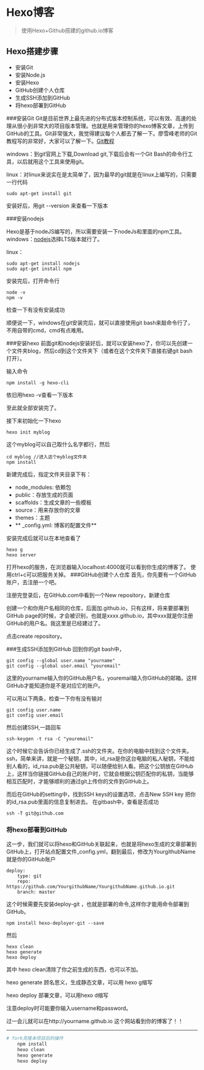 # Hexo博客

> 使用Hexo+Github搭建的github.io博客

## Hexo搭建步骤
- 安装Git
- 安装Node.js
- 安装Hexo
- GitHub创建个人仓库
- 生成SSH添加到GitHub
- 将hexo部署到GitHub

###安装Git
Git是目前世界上最先进的分布式版本控制系统，可以有效、高速的处理从很小到非常大的项目版本管理。也就是用来管理你的hexo博客文章，上传到GitHub的工具。Git非常强大，我觉得建议每个人都去了解一下。廖雪峰老师的Git教程写的非常好，大家可以了解一下。[Git教程](liaoxuefeng.com/wiki/0013739516305929606dd18361248578c67b8067c8c017b000)

windows：到git官网上下载,Download git,下载后会有一个Git Bash的命令行工具，以后就用这个工具来使用git。

linux：对linux来说实在是太简单了，因为最早的git就是在linux上编写的，只需要一行代码

    sudo apt-get install git

安装好后，用git --version 来查看一下版本

###安装nodejs

Hexo是基于nodeJS编写的，所以需要安装一下nodeJs和里面的npm工具。
windows：[nodejs](https://nodejs.org/en/download/)选择LTS版本就行了。

linux：

    sudo apt-get install nodejs
    sudo apt-get install npm

安装完后，打开命令行

    node -v
    npm -v
检查一下有没有安装成功

顺便说一下，windows在git安装完后，就可以直接使用git bash来敲命令行了，不用自带的cmd，cmd有点难用。

###安装hexo
前面git和nodejs安装好后，就可以安装hexo了，你可以先创建一个文件夹blog，然后cd到这个文件夹下（或者在这个文件夹下直接右键git bash打开）。

输入命令
    
    npm install -g hexo-cli

依旧用hexo -v查看一下版本

至此就全部安装完了。

接下来初始化一下hexo

    hexo init myblog
这个myblog可以自己取什么名字都行，然后

    cd myblog //进入这个myblog文件夹
    npm install
新建完成后，指定文件夹目录下有：

- node_modules: 依赖包
- public：存放生成的页面
- scaffolds：生成文章的一些模板
- source：用来存放你的文章
- themes：主题
- ** _config.yml: 博客的配置文件**

安装完成后就可以在本地查看了

    hexo g
    hexo server
打开hexo的服务，在浏览器输入localhost:4000就可以看到你生成的博客了。
使用ctrl+c可以把服务关掉。
###GitHub创建个人仓库
首先，你先要有一个GitHub账户，去注册一个吧。

注册完登录后，在GitHub.com中看到一个New repository，新建仓库


创建一个和你用户名相同的仓库，后面加.github.io，只有这样，将来要部署到GitHub page的时候，才会被识别，也就是xxxx.github.io，其中xxx就是你注册GitHub的用户名。我这里是已经建过了。



点击create repository。

###生成SSH添加到GitHub
回到你的git bash中，

    git config --global user.name "yourname"
    git config --global user.email "youremail"
这里的yourname输入你的GitHub用户名，youremail输入你GitHub的邮箱。这样GitHub才能知道你是不是对应它的账户。

可以用以下两条，检查一下你有没有输对
    
    git config user.name
    git config user.email
然后创建SSH,一路回车
    
    ssh-keygen -t rsa -C "youremail"
这个时候它会告诉你已经生成了.ssh的文件夹。在你的电脑中找到这个文件夹。
ssh，简单来讲，就是一个秘钥，其中，id_rsa是你这台电脑的私人秘钥，不能给别人看的，id_rsa.pub是公共秘钥，可以随便给别人看。把这个公钥放在GitHub上，这样当你链接GitHub自己的账户时，它就会根据公钥匹配你的私钥，当能够相互匹配时，才能够顺利的通过git上传你的文件到GitHub上。

而后在GitHub的setting中，找到SSH keys的设置选项，点击New SSH key
把你的id_rsa.pub里面的信息复制进去。
在gitbash中，查看是否成功

    ssh -T git@github.com

### 将hexo部署到GitHub
这一步，我们就可以将hexo和GitHub关联起来，也就是将hexo生成的文章部署到GitHub上，打开站点配置文件_config.yml，翻到最后，修改为YourgithubName就是你的GitHub账户

    deploy:
	    type: git
	    repo: https://github.com/YourgithubName/YourgithubName.github.io.git
	    branch: master

这个时候需要先安装deploy-git ，也就是部署的命令,这样你才能用命令部署到GitHub。

    npm install hexo-deployer-git --save

然后

    hexo clean
    hexo generate
    hexo deploy

其中 hexo clean清除了你之前生成的东西，也可以不加。

hexo generate 顾名思义，生成静态文章，可以用 hexo g缩写

hexo deploy 部署文章，可以用hexo d缩写

注意deploy时可能要你输入username和password。

过一会儿就可以在http://yourname.github.io 这个网站看到你的博客了！！


----------

``` bash
# fork克隆本项目后的操作
    npm install
    hexo clean
    hexo generate
    hexo deploy
```
